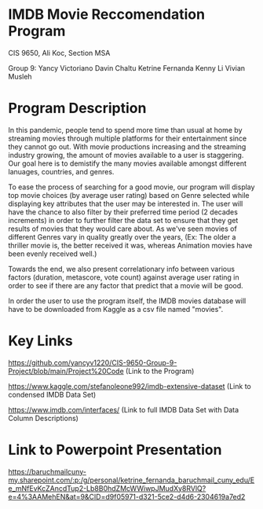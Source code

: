 # IMDB Movie Reccomendation Program

CIS 9650, Ali Koc, Section MSA

Group 9:
  Yancy Victoriano
  Davin Chaltu
  Ketrine Fernanda
  Kenny Li
  Vivian Musleh
  
# Program Description

In this pandemic, people tend to spend more time than usual at home by streaming movies through multiple platforms for their entertainment since they cannot go out. With movie productions increasing and the streaming industry growing, the amount of movies available to a user is staggering. Our goal here is to demistify the many movies available amongst different lanuages, countries, and genres.

To ease the process of searching for a good movie, our program will display top movie choices (by average user rating) based on Genre selected while displaying key attributes that the user may be interested in. The user will have the chance to also filter by their preferred time period (2 decades increments) in order to further filter the data set to ensure that they get results of movies that they would care about. As we've seen movies of different Genres vary in quality greatly over the years, (Ex: The older a thriller movie is, the better received it was, whereas Animation movies have been evenly received well.)

Towards the end, we also present correlationary info between various factors (duration, metascore, vote count) against average user rating in order to see if there are any factor that predict that a movie will be good.

In order the user to use the program itself, the IMDB movies database will have to be downloaded from Kaggle as a csv file named "movies".


# Key Links
https://github.com/yancyv1220/CIS-9650-Group-9-Project/blob/main/Project%20Code (Link to the Program)

https://www.kaggle.com/stefanoleone992/imdb-extensive-dataset (Link to condensed IMDB Data Set)

https://www.imdb.com/interfaces/ (Link to full IMDB Data Set with Data Column Descriptions)




# Link to Powerpoint Presentation

https://baruchmailcuny-my.sharepoint.com/:p:/g/personal/ketrine_fernanda_baruchmail_cuny_edu/Ee_mNfEvKcZAncdTup2-Lb8B0hdZMcWWiwpJMudXy8RVlQ?e=4%3AAMehEN&at=9&CID=d9f05971-d321-5ce2-d4d6-2304619a7ed2
